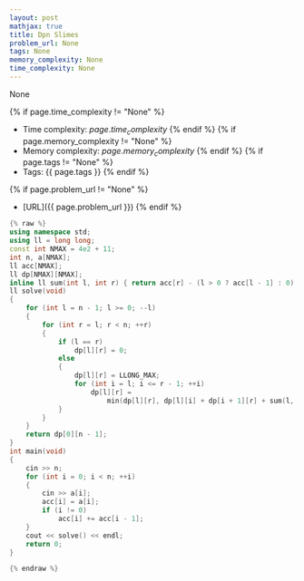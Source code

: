 ```yaml
---
layout: post
mathjax: true
title: Dpn Slimes
problem_url: None
tags: None
memory_complexity: None
time_complexity: None
---
```


None


{% if page.time_complexity != "None" %}
- Time complexity: ${{ page.time_complexity }}$
{% endif %}
{% if page.memory_complexity != "None" %}
- Memory complexity: ${{ page.memory_complexity }}$
{% endif %}
{% if page.tags != "None" %}
- Tags: {{ page.tags }}
{% endif %}

{% if page.problem_url != "None" %}
- [URL]({{ page.problem_url }})
{% endif %}

```cpp
{% raw %}
using namespace std;
using ll = long long;
const int NMAX = 4e2 + 11;
int n, a[NMAX];
ll acc[NMAX];
ll dp[NMAX][NMAX];
inline ll sum(int l, int r) { return acc[r] - (l > 0 ? acc[l - 1] : 0); }
ll solve(void)
{
    for (int l = n - 1; l >= 0; --l)
    {
        for (int r = l; r < n; ++r)
        {
            if (l == r)
                dp[l][r] = 0;
            else
            {
                dp[l][r] = LLONG_MAX;
                for (int i = l; i <= r - 1; ++i)
                    dp[l][r] =
                        min(dp[l][r], dp[l][i] + dp[i + 1][r] + sum(l, r));
            }
        }
    }
    return dp[0][n - 1];
}
int main(void)
{
    cin >> n;
    for (int i = 0; i < n; ++i)
    {
        cin >> a[i];
        acc[i] = a[i];
        if (i != 0)
            acc[i] += acc[i - 1];
    }
    cout << solve() << endl;
    return 0;
}

{% endraw %}
```